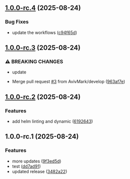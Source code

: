 ## [1.0.0-rc.4](https://github.com/AvivMark/it-works-on-my-machine/compare/v1.0.0-rc.3...v1.0.0-rc.4) (2025-08-24)

### Bug Fixes

* update the workflows ([c94f65d](https://github.com/AvivMark/it-works-on-my-machine/commit/c94f65d1156c04a439503a87dfea2028a0c3d81c))

## [1.0.0-rc.3](https://github.com/AvivMark/it-works-on-my-machine/compare/v1.0.0-rc.2...v1.0.0-rc.3) (2025-08-24)

### ⚠ BREAKING CHANGES

* update

* Merge pull request [#3](https://github.com/AvivMark/it-works-on-my-machine/issues/3) from AvivMark/develop ([963af7e](https://github.com/AvivMark/it-works-on-my-machine/commit/963af7e392d4953a2bb3e67ce72a8c897e756494))

## [1.0.0-rc.2](https://github.com/AvivMark/it-works-on-my-machine/compare/v1.0.0-rc.1...v1.0.0-rc.2) (2025-08-24)

### Features

* add helm linting and dynamic ([6192643](https://github.com/AvivMark/it-works-on-my-machine/commit/6192643a4484b94fe6f596b374b1ad75cea280ca))

## 1.0.0-rc.1 (2025-08-24)

### Features

* more updates ([9f3ed5d](https://github.com/AvivMark/it-works-on-my-machine/commit/9f3ed5d026170b5203f8c68593dbf827ae11a9fe))
* test ([dd7ad91](https://github.com/AvivMark/it-works-on-my-machine/commit/dd7ad914be5d95dc541f22f12967070f04ee8587))
* updated release ([3482a22](https://github.com/AvivMark/it-works-on-my-machine/commit/3482a228e9c2f47044ae983d14c0854d49de6c1e))
